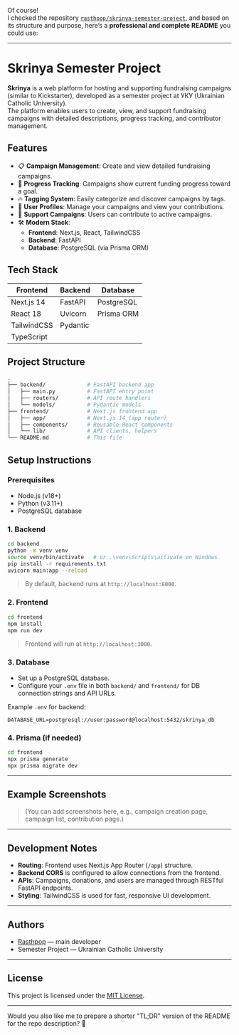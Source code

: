 Of course!  
I checked the repository [`rasthpop/skrinya-semester-project`](https://github.com/rasthpop/skrinya-semester-project), and based on its structure and purpose, here’s a **professional and complete README** you could use:

---

# Skrinya Semester Project

**Skrinya** is a web platform for hosting and supporting fundraising campaigns (similar to Kickstarter), developed as a semester project at УКУ (Ukrainian Catholic University).  
The platform enables users to create, view, and support fundraising campaigns with detailed descriptions, progress tracking, and contributor management.

## Features

- 📋 **Campaign Management**: Create and view detailed fundraising campaigns.
- 🎯 **Progress Tracking**: Campaigns show current funding progress toward a goal.
- 🔥 **Tagging System**: Easily categorize and discover campaigns by tags.
- 👤 **User Profiles**: Manage your campaigns and view your contributions.
- 🚀 **Support Campaigns**: Users can contribute to active campaigns.
- 🛠 **Modern Stack**:
  - **Frontend**: Next.js, React, TailwindCSS
  - **Backend**: FastAPI
  - **Database**: PostgreSQL (via Prisma ORM)

## Tech Stack

| Frontend          | Backend        | Database      |
|-------------------|----------------|---------------|
| Next.js 14        | FastAPI         | PostgreSQL    |
| React 18          | Uvicorn         | Prisma ORM    |
| TailwindCSS       | Pydantic        |               |
| TypeScript        |                 |               |

## Project Structure

```bash
.
├── backend/             # FastAPI backend app
│   ├── main.py          # FastAPI entry point
│   ├── routers/         # API route handlers
│   └── models/          # Pydantic models
├── frontend/            # Next.js frontend app
│   ├── app/             # Next.js 14 (app router)
│   ├── components/      # Reusable React components
│   └── lib/             # API clients, helpers
└── README.md            # This file
```

## Setup Instructions

### Prerequisites

- Node.js (v18+)
- Python (v3.11+)
- PostgreSQL database

### 1. Backend

```bash
cd backend
python -m venv venv
source venv/bin/activate   # or .\venv\Scripts\activate on Windows
pip install -r requirements.txt
uvicorn main:app --reload
```

> By default, backend runs at `http://localhost:8000`.

### 2. Frontend

```bash
cd frontend
npm install
npm run dev
```

> Frontend will run at `http://localhost:3000`.

### 3. Database

- Set up a PostgreSQL database.
- Configure your `.env` file in both `backend/` and `frontend/` for DB connection strings and API URLs.

Example `.env` for backend:

```
DATABASE_URL=postgresql://user:password@localhost:5432/skrinya_db
```

### 4. Prisma (if needed)

```bash
cd frontend
npx prisma generate
npx prisma migrate dev
```

---

## Example Screenshots

> (You can add screenshots here, e.g., campaign creation page, campaign list, contribution page.)

---

## Development Notes

- **Routing**: Frontend uses Next.js App Router (`/app`) structure.
- **Backend CORS** is configured to allow connections from the frontend.
- **APIs**: Campaigns, donations, and users are managed through RESTful FastAPI endpoints.
- **Styling**: TailwindCSS is used for fast, responsive UI development.

---

## Authors

- [Rasthpop](https://github.com/rasthpop) — main developer
- Semester Project — Ukrainian Catholic University

---

## License

This project is licensed under the [MIT License](LICENSE).

---

Would you also like me to prepare a shorter "TL;DR" version of the README for the repo description? 🚀
